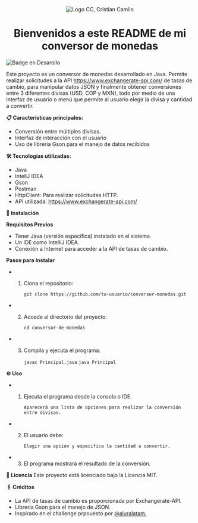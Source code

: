 <div align="center">
  <img src="https://github.com/user-attachments/assets/36c5d500-c7af-4a20-91dc-6e48bfdc3af7" alt="Logo CC, Cristian Camilo">
</div>
<h1 align="center"> Bienvenidos a este README de mi conversor de monedas </h1>

![Badge en Desarollo](https://img.shields.io/badge/Estatus-EN%20DESAROLLO-green)

Este proyecto es un conversor de monedas desarrollado en Java. Permite realizar solicitudes a la API https://www.exchangerate-api.com/ de tasas de cambio, para manipular datos JSON y finalmente obtener conversiones entre 3 diferentes divisas (USD, COP y MXN), todo por medio de una interfaz de usuario o menú que permite al usuario elegir la divisa y cantidad a convertir.

**📋 Características principales:**

*   Conversión entre múltiples divisas.
*   Interfaz de interacción con el usuario
*   Uso de libreria Gson para el manejo de datos recibidos

**🛠️ Tecnologías utilizadas:**

*   Java
*   InteliJ IDEA 
*   Gson
*   Postman
*   HttpClient: Para realizar solicitudes HTTP.
*   API utilizada: https://www.exchangerate-api.com/

**🔧 Instalación**

  **Requisitos Previos**
  
* Tener Java (versión específica) instalado en el sistema.
* Un IDE como IntelliJ IDEA.
* Conexión a Internet para acceder a la API de tasas de cambio.

**Pasos para Instalar**

* 1) Clona el repositorio:
 
        ```git clone https://github.com/tu-usuario/conversor-monedas.git```
* 2) Accede al directorio del proyecto:
     
        ```cd conversor-de-monedas```
* 3) Compila y ejecuta el programa:
     
        ```javac Principal.java```
        ```java Principal```

**⚙ Uso**

* 1) Ejecuta el programa desde la consola o IDE.
 
     ```Aparecerá una lista de opciones para realizar la conversión entre divisas.```
* 2) El usuario debe:

     ```Elegir una opción y especifica la cantidad a convertir.```

* 3) El programa mostrará el resultado de la conversión.
 

**📑 Licencia**
Este proyecto está licenciado bajo la Licencia MIT.

**🖇 Créditos**

* La API de tasas de cambio es proporcionada por Exchangerate-API.
* Librería Gson para el manejo de JSON.
* Inspirado en el challenge prpouesto por [@aluralatam.](https://www.aluracursos.com/)

  
